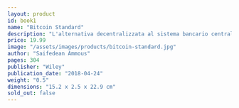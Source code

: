 ```yaml
---
layout: product
id: book1
name: "Bitcoin Standard"
description: "L'alternativa decentralizzata al sistema bancario centrale"
price: 19.99
image: "/assets/images/products/bitcoin-standard.jpg"
author: "Saifedean Ammous"
pages: 304
publisher: "Wiley"
publication_date: "2018-04-24"
weight: "0.5"
dimensions: "15.2 x 2.5 x 22.9 cm"
sold_out: false
---
```

